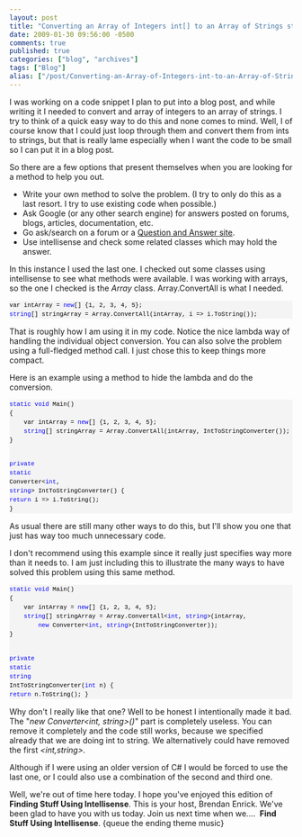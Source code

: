 ```yaml
---
layout: post
title: "Converting an Array of Integers int[] to an Array of Strings string[]"
date: 2009-01-30 09:56:00 -0500
comments: true
published: true
categories: ["blog", "archives"]
tags: ["Blog"]
alias: ["/post/Converting-an-Array-of-Integers-int-to-an-Array-of-Strings-string", "/post/converting-an-array-of-integers-int-to-an-array-of-strings-string"]
---
```

<!-- more -->

<p>I was working on a code snippet I plan to put into a blog post, and while writing it I needed to convert and array of integers to an array of strings. I try to think of a quick easy way to do this and none comes to mind. Well, I of course know that I could just loop through them and convert them from ints to strings, but that is really lame especially when I want the code to be small so I can put it in a blog post.</p>
<p>So there are a few options that present themselves when you are looking for a method to help you out.</p>
<ul>
<li>Write your own method to solve the problem. (I try to only do this as a last resort. I try to use existing code when possible.)</li>
<li>Ask Google (or any other search engine) for answers posted on forums, blogs, articles, documentation, etc.</li>
<li>Go ask/search on a forum or a <a href="http://stackoverflow.com/" target="_blank">Question and Answer site</a>.</li>
<li>Use intellisense and check some related classes which may hold the answer.</li>
</ul>
<p>In this instance I used the last one. I checked out some classes using intellisense to see what methods were available. I was working with arrays, so the one I checked is the <em>Array</em> class. Array.ConvertAll is what I needed.</p>
<div>
<pre style="border-style: none; margin: 0em; padding: 0px; overflow: visible; line-height: 12pt; background-color: #f4f4f4; width: 100%; font-family: consolas,'Courier New',courier,monospace; color: black; font-size: 8pt;">var intArray = <span style="color: #0000ff;">new</span>[] {1, 2, 3, 4, 5};
<span style="color: #0000ff;">string</span>[] stringArray = Array.ConvertAll(intArray, i =&gt; i.ToString());
</pre>
</div>
<p>That is roughly how I am using it in my code. Notice the nice lambda way of handling the individual object conversion. You can also solve the problem using a full-fledged method call. I just chose this to keep things more compact.</p>
<p>Here is an example using a method to hide the lambda and do the conversion.</p>
<div>
<pre style="border-style: none; margin: 0em; padding: 0px; overflow: visible; line-height: 12pt; background-color: #f4f4f4; width: 100%; font-family: consolas,'Courier New',courier,monospace; color: black; font-size: 8pt;"><span style="color: #0000ff;">static</span> <span style="color: #0000ff;">void</span> Main()
{
    var intArray = <span style="color: #0000ff;">new</span>[] {1, 2, 3, 4, 5};
    <span style="color: #0000ff;">string</span>[] stringArray = Array.ConvertAll(intArray, IntToStringConverter());
}

<span style="color: #0000ff;">private</span> <span style="color: #0000ff;">static</span> Converter&lt;<span style="color: #0000ff;">int</span>, <span style="color: #0000ff;">string</span>&gt; IntToStringConverter()
{
    <span style="color: #0000ff;">return</span> i =&gt; i.ToString();
}</pre>
</div>
<p>As usual there are still many other ways to do this, but I'll show you one that just has way too much unnecessary code.</p>
<p>I don't recommend using this example since it really just specifies way more than it needs to. I am just including this to illustrate the many ways to have solved this problem using this same method.</p>
<div>
<pre style="border-style: none; margin: 0em; padding: 0px; overflow: visible; line-height: 12pt; background-color: #f4f4f4; width: 100%; font-family: consolas,'Courier New',courier,monospace; color: black; font-size: 8pt;"><span style="color: #0000ff;">static</span> <span style="color: #0000ff;">void</span> Main()
{
    var intArray = <span style="color: #0000ff;">new</span>[] {1, 2, 3, 4, 5};
    <span style="color: #0000ff;">string</span>[] stringArray = Array.ConvertAll&lt;<span style="color: #0000ff;">int</span>, <span style="color: #0000ff;">string</span>&gt;(intArray, 
        <span style="color: #0000ff;">new</span> Converter&lt;<span style="color: #0000ff;">int</span>, <span style="color: #0000ff;">string</span>&gt;(IntToStringConverter));
}

<span style="color: #0000ff;">private</span> <span style="color: #0000ff;">static</span> <span style="color: #0000ff;">string</span> IntToStringConverter(<span style="color: #0000ff;">int</span> n)
{
    <span style="color: #0000ff;">return</span> n.ToString();
}</pre>
</div>
<p>Why don't I really like that one? Well to be honest I intentionally made it bad. The "<em>new Converter&lt;int, string&gt;()</em>" part is completely useless. You can remove it completely and the code still works, because we specified already that we are doing int to string. We alternatively could have removed the first <em>&lt;int,string&gt;.</em></p>
<p>Although if I were using an older version of C# I would be forced to use the last one, or I could also use a combination of the second and third one.</p>
<p>Well, we're out of time here today. I hope you've enjoyed this edition of <strong>Finding Stuff Using Intellisense</strong>. This is your host, Brendan Enrick. We've been glad to have you with us today. Join us next time when we....&nbsp; <strong>Find Stuff Using Intellisense</strong>. {queue the ending theme music}</p>
